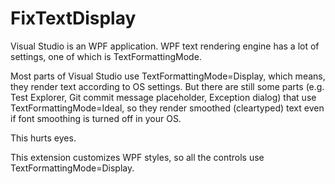 # FixTextDisplay
Visual Studio is an WPF application. 
WPF text rendering engine has a lot of settings, one of which is TextFormattingMode.

Most parts of Visual Studio use TextFormattingMode=Display, which means, they render text according to OS settings.
But there are still some parts (e.g. Test Explorer, Git commit message placeholder, Exception dialog) that use TextFormattingMode=Ideal, 
so they render smoothed (cleartyped) text even if font smoothing is turned off in your OS.

This hurts eyes. 

This extension customizes WPF styles, so all the controls use TextFormattingMode=Display.
